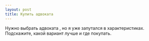 ```yaml
---
layout: post 
title: Купить адвоката 
--- 
```

Нужно выбрать адвоката , но я уже запутался в характеристиках. Подскажите, какой вариант лучше и где покупать.